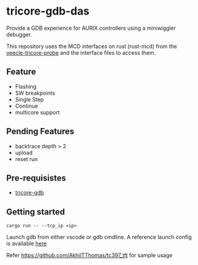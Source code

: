 # tricore-gdb-das
Provide a GDB experience for AURIX controllers using a miniwiggler debugger.

This repository uses the MCD interfaces on rust (rust-mcd) from the [veecle-tricore-probe](https://github.com/veecle/tricore-probe) and the interface files to access them.

## Feature
- Flashing
- SW breakpoints
- Single Step
- Continue
- multicore support

## Pending Features
- backtrace depth > 2
- upload
- reset run

## Pre-requisistes
- [tricore-gdb](https://github.com/NoMore201/tricore-gdb.git)

## Getting started

```
cargo run -- --tcp_ip <ip>
```
Launch gdb from either vscode or gdb cmdline. A reference launch config is available [here](docs/launch.json)

Refer <https://github.com/AkhilTThomas/tc397_tft> for sample usage
